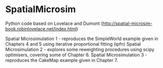 # SpatialMicrosim
Python code based on Lovelace and Dumont (http://spatial-microsim-book.robinlovelace.net/index.html)

Spatial Microsimulation 1 - reproduces the SimpleWorld example given in Chapters 4 and 5 using iterative proportional fitting (ipfn)
Spatial Microsimulation 2 - explores some reweighting procedures using scipy optimisers, covering some of Chapter 6.
Spatial Microsimulation 3 - reproduces the CakeMap example given in Chapter 7.

